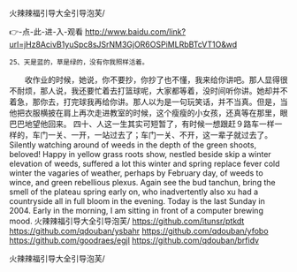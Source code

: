 
火辣辣福引导大全引导泡芙/




👉-点-此-进-入-观看  http://www.baidu.com/link?url=jHz8AcivB1yuSpc8sJSrNM3GjOR6OSPiMLRbBTcVT1O&wd




	25、天是蓝的，草是绿的，没有你我照样活着。
　　收作业的时候，她说，你不要抄，你抄了也不懂，我来给你讲吧。那人显得很不耐烦，那人说，我还要忙着去打篮球呢，大家都等着，没时间听你讲。她却并不着急，那你去，打完球我再给你讲。那人以为是一句玩笑话，并不当真。但是，当他把衣服横披在肩上再次走进教室的时候，这个瘦瘦的小女孩，还真等在那里，眼巴巴地望他回来。
	四十、人这一生其实可短暂了，有时候一想跟赶９路车一样一样的，车门一关、一开，一站过去了；车门一关、不开，这一辈子就过去了。
Silently watching around of weeds in the depth of the green shoots, beloved!
Happy in yellow grass roots show, nestled beside skip a winter elevation of weeds, suffered a lot this winter and spring replace fever cold winter the vagaries of weather, perhaps by February day, of weeds to wince, and green rebellious plexus.
Again see the bud tanchun, bring the smell of the plateau spring early on, who inadvertently also xu had a countryside all in full bloom in the evening.
Today is the last Sunday in 2004.
Early in the morning, I am sitting in front of a computer brewing mood.
火辣辣福引导大全引导泡芙/ https://github.com/itunsr/ptkdt
https://github.com/qdouban/ysbahr
https://github.com/qdouban/yfobo
https://github.com/goodraes/egjl
https://github.com/qdouban/brfidv





火辣辣福引导大全引导泡芙/
